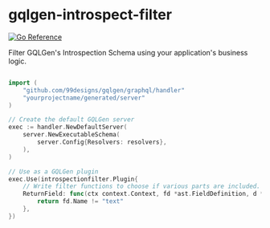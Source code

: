 # gqlgen-introspect-filter

[![Go Reference](https://pkg.go.dev/badge/github.com/ec2-software/gqlgen-introspect-filter.svg)](https://pkg.go.dev/github.com/ec2-software/gqlgen-introspect-filter)

Filter GQLGen's Introspection Schema using your application's business logic.

```go

import (
    "github.com/99designs/gqlgen/graphql/handler"
    "yourprojectname/generated/server"
)

// Create the default GQLGen server
exec := handler.NewDefaultServer(
	server.NewExecutableSchema(
        server.Config{Resolvers: resolvers},
	),
)

// Use as a GQLGen plugin
exec.Use(introspectionfilter.Plugin{
	// Write filter functions to choose if various parts are included.
	ReturnField: func(ctx context.Context, fd *ast.FieldDefinition, d *ast.Definition) bool { 
		return fd.Name != "text" 
	},
})
```
